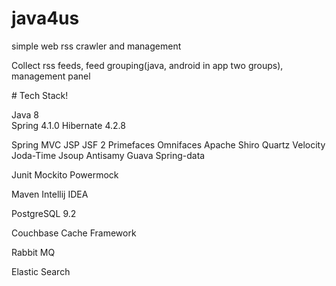 # java4us
simple web rss crawler and management

Collect rss feeds, feed grouping(java, android in app two groups), management panel

# Tech Stack!

Java 8  
Spring 4.1.0 
Hibernate 4.2.8 

Spring MVC
JSP
JSF 2
Primefaces
Omnifaces
Apache Shiro
Quartz
Velocity
Joda-Time
Jsoup
Antisamy
Guava
Spring-data

Junit
Mockito
Powermock

Maven
Intellij IDEA

PostgreSQL 9.2

Couchbase Cache Framework

Rabbit MQ

Elastic Search
